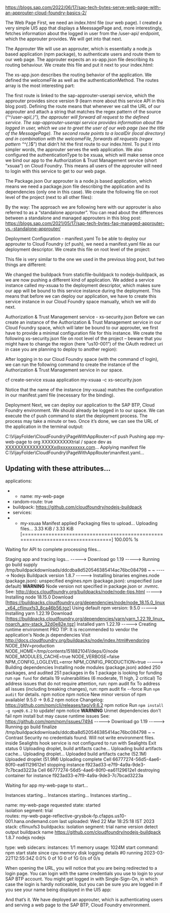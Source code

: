 https://blogs.sap.com/2022/06/17/sap-tech-bytes-serve-web-page-with-an-approuter-cloud-foundry-basics-2/

The Web Page
First, we need an index.html file (our web page). I created a very simple UI5 app that displays a MeessagePage and, more interestingly, fetches information about the logged in user from the /user-api/ endpoint, which the approuter provides. We will get into that next.

The Approuter
We will use an approuter, which is essentially a node.js based application (npm package), to authenticate users and route them to our web page. The approuter expects an xs-app.json file describing its routing behaviour. We create this file and put it next to your index.html:

The xs-app.json describes the routing behavior of the application. We defined the welcomeFile as well as the authenticationMethod. The routes array is the most interesting part:

The first route is linked to the sap-approuter-userapi service, which the approuter provides since version 9 (learn more about this service API in this blog post). Defining the route means that whenever we call the URL of our approuter and attach a string that matches the regex pattern of the source (“^/user-api(.*)”), the approuter will forward all request to the defined service. The sap-approuter-userapi service provides information about the logged in user, which we use to greet the user of our web page (see the title of the MessagePage).
The second route points to a localDir (local directory) and in combination with the welcomeFile, forwards all requests (regex pattern “^(.*)$”) that didn’t hit the first route to our index.html. To put it into simpler words, the approuter serves the web application. We also configured the authenticationType to be xsuaa, which will make sense once we bind our app to the Authorization & Trust Management service (short “xsuaa”) on Cloud Foundry. This means all users of the approuter will need to login with this service to get to our web page.

The Package.json
Our approuter is a node.js based application, which means we need a package.json file describing the application and its dependencies (only one in this case). We create the following file on root level of the project (next to all other files):

By the way: The approach we are following here with our approuter is also referred to as a “standalone approuter”. You can read about the differences between a standalone and managed approuters in this blog post: https://blogs.sap.com/2021/05/17/sap-tech-bytes-faq-managed-approuter-vs.-standalone-approuter/

Deployment Configuration - manifest.yaml
To be able to deploy our approuter to Cloud Foundry (cf push), we need a manifest.yaml file as our deployment descriptor. We create this file on root level of the project:

This file is very similar to the one we used in the previous blog post, but two things are different:

We changed the buildpack from staticfile-buildpack to nodejs-buildpack, as we are now pushing a different kind of application.
We added a service instance called my-xsuaa to the deployment descriptor, which makes sure our app will be bound to this service instance during the deployment. This means that before we can deploy our application, we have to create this service instance in our Cloud Foundry space manually, which we will do next.

Authorization & Trust Management service - xs-security.json
Before we can create an instance of the Authorization & Trust Management service in our Cloud Foundry space, which will later be bound to our approuter, we first have to provide a minimal configuration file for this instance. We create the following xs-security.json file on root level of the project – beware that you might have to change the region (here “us10-001”) of the OAuth redirect uri in case you are planning to deploy to another region):

After logging in to our Cloud Foundry space (with the command cf login), we can run the following command to create the instance of the Authorization & Trust Management service in our space.

cf create-service xsuaa application my-xsuaa -c xs-security.json

Notice that the name of the instance (my-xsuaa) matches the configuration in our manifest.yaml file (necessary for the binding).

Deployment
Next, we can deploy our application to the SAP BTP, Cloud Foundry environment. We should already be logged in to our space. We can execute the cf push command to start the deployment process. The process may take a minute or two. Once it’s done, we can see the URL of the application in the terminal output:

C:\VijayFolder\CloudFoundry\PageWithAppRouter>cf push
Pushing app my-web-page to org XXXXXXXXXXtrial / space dev as XXXXXXXXXXXXXXXXx@xxxxxxxxxx.com...
Applying manifest file C:\VijayFolder\CloudFoundry\PageWithAppRouter\manifest.yaml...

Updating with these attributes...
  ---
  applications:
+ - name: my-web-page
+   random-route: true
+   buildpack: https://github.com/cloudfoundry/nodejs-buildpack
+   services:
+   - my-xsuaa
Manifest applied
Packaging files to upload...
Uploading files...
 3.33 KiB / 3.33 KiB [===============================================================================] 100.00% 1s 

Waiting for API to complete processing files...

Staging app and tracing logs...
   -----> Download go 1.19
   -----> Running go build supply
   /tmp/buildpackdownloads/ddcdba8d520546385414ac76bc084798 ~
   ~
   -----> Nodejs Buildpack version 1.8.7
   -----> Installing binaries
   engines.node (package.json): unspecified
   engines.npm (package.json): unspecified (use default)
   **WARNING** Node version not specified in package.json or .nvmrc. See: http://docs.cloudfoundry.org/buildpacks/node/node-tips.html
   -----> Installing node 18.15.0
   Download [https://buildpacks.cloudfoundry.org/dependencies/node/node_18.15.0_linux_x64_cflinuxfs3_8ca46b56.tgz]   Using default npm version: 9.5.0
   -----> Installing yarn 1.22.19
   Download [https://buildpacks.cloudfoundry.org/dependencies/yarn/yarn_1.22.19_linux_noarch_any-stack_32d0e82e.tgz]
   Installed yarn 1.22.19
   -----> Creating runtime environment
   PRO TIP: It is recommended to vendor the application's Node.js dependencies
   Visit http://docs.cloudfoundry.org/buildpacks/node/index.html#vendoring
   NODE_ENV=production
   NODE_HOME=/tmp/contents1518821041/deps/0/node
   NODE_MODULES_CACHE=true
   NODE_VERBOSE=false
   NPM_CONFIG_LOGLEVEL=error
   NPM_CONFIG_PRODUCTION=true
   -----> Building dependencies
   Installing node modules (package.json)
   added 250 packages, and audited 251 packages in 6s
   1 package is looking for funding
   run `npm fund` for details
   19 vulnerabilities (6 moderate, 11 high, 2 critical)
   To address issues that do not require attention, run:
   npm audit fix
   To address all issues (including breaking changes), run:
   npm audit fix --force
   Run `npm audit` for details.
   npm notice
   npm notice New minor version of npm available! 9.5.0 -> 9.6.2
   npm notice Changelog: <https://github.com/npm/cli/releases/tag/v9.6.2>
   npm notice Run `npm install -g npm@9.6.2` to update!
   npm notice
   **WARNING** Unmet dependencies don't fail npm install but may cause runtime issues
   See: https://github.com/npm/npm/issues/7494
   -----> Download go 1.19
   -----> Running go build finalize
   /tmp/buildpackdownloads/ddcdba8d520546385414ac76bc084798 ~
   ~
   Contrast Security no credentials found. Will not write environment files.
   inside Sealights hook
   service is not configured to run with Sealights
   Exit status 0
   Uploading droplet, build artifacts cache...
   Uploading build artifacts cache...
   Uploading droplet...
   Uploaded build artifacts cache (52.1M)
   Uploaded droplet (51.9M)
   Uploading complete
   Cell 66777274-56d5-4ae6-80f0-ea61129612e1 stopping instance f923ad33-e7f9-4a9a-9de3-7c7bcad3223a
   Cell 66777274-56d5-4ae6-80f0-ea61129612e1 destroying container for instance f923ad33-e7f9-4a9a-9de3-7c7bcad3223a

Waiting for app my-web-page to start...

Instances starting...
Instances starting...
Instances starting...

name:                my-web-page
requested state:     started    
isolation segment:   trial      
routes:              my-web-page-reflective-grysbok-fp.cfapps.us10-001.hana.ondemand.com
last uploaded:       Wed 22 Mar 18:25:18 IST 2023
stack:               cflinuxfs3
buildpacks:
isolation segment:   trial
        name                                               version   detect output   buildpack name
        https://github.com/cloudfoundry/nodejs-buildpack   1.8.7     nodejs          nodejs

type:            web
sidecars:
instances:       1/1
memory usage:    1024M
start command:   npm start
     state     since                  cpu    memory    disk      logging      details
#0   running   2023-03-22T12:55:34Z   0.0%   0 of 1G   0 of 1G   0/s of 0/s


When opening the URL, you will notice that you are being redirected to a login page. You can login with the same credentials you use to login to your SAP BTP account. You might get logged in with Single-Sign-On, in which case the login is hardly noticeable, but you can be sure you are logged in if you see your name being displayed in the UI5 app:

And that’s it. We have deployed an approuter, which is authenticating users and serving a web page to the SAP BTP, Cloud Foundry environment.


